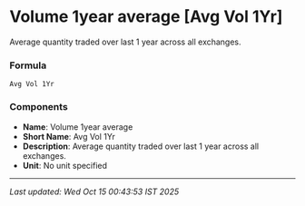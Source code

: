 # Volume 1year average [Avg Vol 1Yr]
Average quantity traded over last 1 year across all exchanges.

### Formula
```text
Avg Vol 1Yr
```


### Components
- **Name**: Volume 1year average
- **Short Name**: Avg Vol 1Yr
- **Description**: Average quantity traded over last 1 year across all exchanges.
- **Unit**: No unit specified

---
*Last updated: Wed Oct 15 00:43:53 IST 2025*

